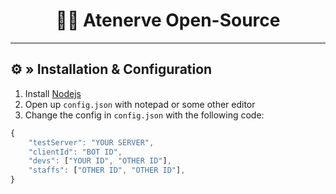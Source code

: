<h1 align="center">
 🧙‍♂️ Atenerve Open-Source
</h1>

---

## <a id="config"></a>⚙ » Installation & Configuration

1. Install [Nodejs](https://nodejs.org/)
2. Open up `config.json` with notepad or some other editor
3. Change the config in `config.json` with the following code:

```js
{
    "testServer": "YOUR SERVER",
    "clientId": "BOT ID",
    "devs": ["YOUR ID", "OTHER ID"],
    "staffs": ["OTHER ID", "OTHER ID"],
}
```
